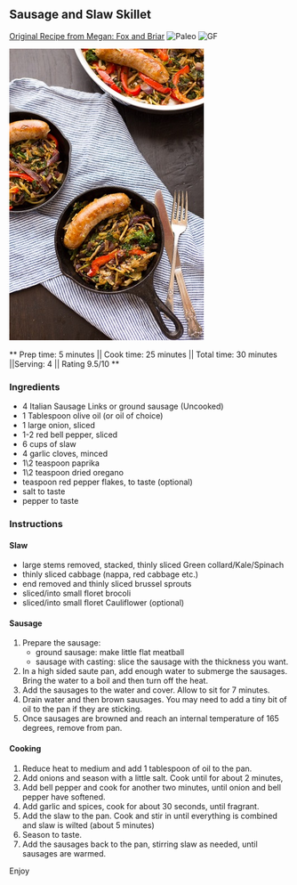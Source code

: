 ## Sausage and Slaw Skillet

[Original Recipe from Megan: Fox and Briar](https://www.foxandbriar.com/one-pot-paleo-sausage-slaw-skillet/)
![Paleo](https://img.shields.io/badge/-Paleo-blueviolet.svg)
![GF](https://img.shields.io/badge/-Gluten--free-yellow.svg)

![Picture](../img/sausage_slaw_skillet.jpg)

** Prep time: 5 minutes || Cook time: 25 minutes || Total time: 30 minutes ||Serving: 4 || Rating 9.5/10 **

### Ingredients

- 4 Italian Sausage Links or ground sausage (Uncooked)
- 1 Tablespoon olive oil (or oil of choice)
- 1 large onion, sliced
- 1-2 red bell pepper, sliced
- 6 cups of slaw
- 4 garlic cloves, minced
- 1\2 teaspoon paprika
- 1\2 teaspoon dried oregano
- teaspoon red pepper flakes, to taste (optional)
- salt to taste
- pepper to taste

### Instructions

#### Slaw
 - large stems removed, stacked, thinly sliced Green collard/Kale/Spinach
 - thinly sliced cabbage (nappa, red cabbage etc.)
 - end removed and thinly sliced brussel sprouts
 - sliced/into small floret brocoli
 - sliced/into small floret Cauliflower (optional)
 
#### Sausage
1. Prepare the sausage: 
	- ground sausage: make little flat meatball 
	- sausage with casting: slice the sausage with the thickness you want. 
2. In a high sided saute pan, add enough water to submerge the sausages. Bring the water to a boil and then turn off the heat. 
3. Add the sausages to the water and cover. Allow to sit for 7 minutes. 
4. Drain water and then brown sausages. You may need to add a tiny bit of oil to the pan if they are sticking.
5. Once sausages are browned and reach an internal temperature of 165 degrees, remove from pan. 

#### Cooking
1. Reduce heat to medium and add 1 tablespoon of oil to the pan. 
2. Add onions and season with a little salt. Cook until for about 2 minutes, 
3. Add bell pepper and cook for another two minutes, until onion and bell pepper have softened. 
4. Add garlic and spices, cook for about 30 seconds, until fragrant.
5. Add the slaw to the pan. Cook and stir in until everything is combined and slaw is wilted (about 5 minutes)
6. Season to taste.
7. Add the sausages back to the pan, stirring slaw as needed, until sausages are warmed. 

Enjoy

